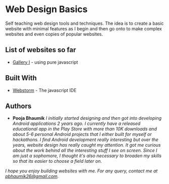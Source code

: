 # Web Design Basics

Self teaching web design tools and techniques. The idea is to create a basic website with minimal features as I begin and then go onto to make complex websites and even copies of popular websites.

## List of websites so far
* [Gallery I](https://github.com/PoojaB26/web-design-basics/tree/master/gallery-basics) - using pure javascript

## Built With

* [Webstorm](https://www.jetbrains.com/webstorm/) - The javascript IDE

## Authors

* **Pooja Bhaumik** 
*I initially started designing and then got into developing Android applications 2 years ago. I currently have a released educational app in the Play Store with more than 10K downloads and about 5-6 personal Android projects that I either built for myself or hackathons. I find Android development really interesting but over the years, website design has really caught my attention. It got me curious about the work behind all the interesting stuff I see on screen. Since I am just a sophomore, I thought it's also necessary to broaden my skills so that its easier to choose a field later on.*

*I hope you enjoy building websites with me. For any query, contact me at pbhaumik26@gmail.com.*

